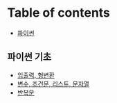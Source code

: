 # Table of contents

* [파이썬](README.md)

## 파이썬 기초

* [입출력, 형변환](undefined/undefined.md)
* [변수, 조건문, 리스트, 문자열](undefined/undefined-1.md)
* [반복문](undefined/undefined-2.md)

